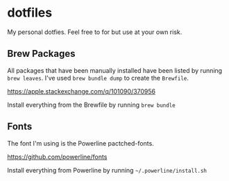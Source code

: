 # dotfiles
My personal dotfies. Feel free to for but use at your own risk.


## Brew Packages

All packages that have been manually installed have been listed by running
 `brew leaves`. I've used `brew bundle dump` to create the `Brewfile`.

https://apple.stackexchange.com/q/101090/370956

Install everything from the Brewfile by running `brew bundle`


## Fonts

The font I'm using is the Powerline pactched-fonts.

https://github.com/powerline/fonts

Install everything from Powerline by running `~/.powerline/install.sh`
